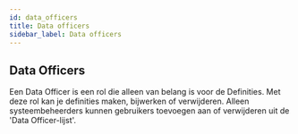 ```yaml
---
id: data_officers
title: Data officers 
sidebar_label: Data officers
---
```

## Data Officers

Een Data Officer is een rol die alleen van belang is voor de Definities. Met deze rol kan je definities maken, bijwerken of verwijderen. Alleen systeembeheerders kunnen gebruikers toevoegen aan of verwijderen uit de 'Data Officer-lijst'.
